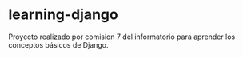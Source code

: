 # learning-django
Proyecto realizado por comision 7 del informatorio para aprender los conceptos básicos de Django.
